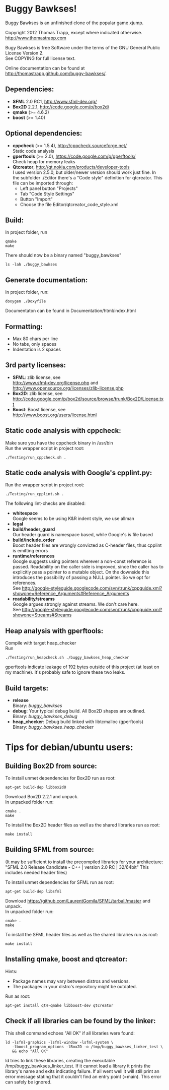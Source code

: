 Buggy Bawkses!
===============

Buggy Bawkses is an unfinished clone of the popular game xjump.

Copyright 2012 Thomas Trapp, except where indicated otherwise.
http://www.thomastrapp.com

Bugy Bawkses is free Software under the terms of the GNU General Public License
Version 2.  
See COPYING for full license text.

Online documentation can be found at http://thomastrapp.github.com/buggy-bawkses/.

Dependencies:
--------------
  - **SFML** 2.0 RC1, http://www.sfml-dev.org/
  - **Box2D** 2.2.1, http://code.google.com/p/box2d/
  - **qmake** (>= 4.6.2)
  - **boost** (>= 1.40)


Optional dependencies:
-----------------------
  - **cppcheck** (>= 1.5.4), http://cppcheck.sourceforge.net/  
    Static code analysis
  - **gperftools** (>= 2.0), https://code.google.com/p/gperftools/  
    Check heap for memory leaks
  - **Qtcreator**, http://qt.nokia.com/products/developer-tools  
    I used version 2.5.0, but older/newer version should work just fine.
    In the subfolder ./Editor there's a "Code style" definition for qtcreator.
    This file can be imported through:
      - Left panel button "Projects"
      - Tab "Code Style Settings"
      - Button "Import"
      - Choose the file Editor/qtcreator_code_style.xml


Build:
-------
In project folder, run  

    qmake
    make

There should now be a binary named "buggy_bawkses"  

    ls -lah ./buggy_bawkses


Generate documentation:
------------------------
In project folder, run:  

    doxygen ./Doxyfile

Documentaton can be found in Documentation/html/index.html


Formatting:
------------
  - Max 80 chars per line
  - No tabs, only spaces
  - Indentation is 2 spaces

3rd party licenses:
--------------------
  - **SFML**: zlib license, see  
    http://www.sfml-dev.org/license.php and  
    http://www.opensource.org/licenses/zlib-license.php  
  - **Box2D**: zlib license, see  
    http://code.google.com/p/box2d/source/browse/trunk/Box2D/License.txt  
  - **Boost**: Boost license, see  
    http://www.boost.org/users/license.html  

Static code analysis with cppcheck:
------------------------------------
Make sure you have the cppcheck binary in /usr/bin  
Run the wrapper script in project root:  

    ./Testing/run_cppcheck.sh .

Static code analysis with Google's cpplint.py:
-----------------------------------------------
Run the wrapper script in project root:  

    ./Testing/run_cpplint.sh .

The following lint-checks are disabled:
 - **whitespace**  
     Google seems to be using K&R indent style, we use allman
 - **legal**  
 - **build/header_guard**  
     Our header guard is namespace based, while Google's is file based
 - **build/include_order**  
     Boost header files are wrongly convicted as C-header files, thus 
     cpplint is emitting errors
 - **runtime/references**  
     Google suggests using pointers wherever a non-const reference is 
     passed. Readability on the caller side is improved, since the caller
     has to explicitly pass a pointer to a mutable object. On the downside
     this introduces the possibility of passing a NULL pointer. So we opt
     for references.  
     See http://google-styleguide.googlecode.com/svn/trunk/cppguide.xml?showone=Reference_Arguments#Reference_Arguments
 - **readability/streams**  
     Google argues strongly against streams. We don't care here.  
     See http://google-styleguide.googlecode.com/svn/trunk/cppguide.xml?showone=Streams#Streams


Heap analysis with gperftools:
-------------------------------
Compile with target heap_checker  
Run  

    ./Testing/run_heapcheck.sh ./buggy_bawkses_heap_checker

gperftools indicate leakage of 192 bytes outside of this project (at least
on my machine). It's probably safe to ignore these two leaks.

Build targets:
---------------
  - **release**  
    Binary: *buggy_bawkses*
  - **debug**: Your typical debug build. All Box2D shapes are outlined.  
    Binary: *buggy_bawkses_debug*
  - **heap_checker**: Debug build linked with libtcmalloc (gperftools)  
    Binary: *buggy_bawkses_heap_checker*


Tips for debian/ubuntu users:
==============================

Building Box2D from source:
----------------------------
To install unmet dependencies for Box2D run as root:  

    apt-get build-dep libbox2d0

Download Box2D 2.2.1 and unpack.  
In unpacked folder run:  

    cmake .  
    make

To install the Box2D header files as well as the shared libraries run as root:  

    make install


Building SFML from source:
---------------------------
  (It may be sufficient to install the precompiled libraries for your 
   architecture:  
   "SFML 2.0 Release Candidate - C++ | version 2.0 RC | 32/64bit"
   This includes needed header files)
  
To install unmet dependencies for SFML run as root:  

    apt-get build-dep libsfml

Download https://github.com/LaurentGomila/SFML/tarball/master and unpack.  
In unpacked folder run:  

    cmake .  
    make  

To install the SFML header files as well as the shared libraries run as root:  

    make install

  
Installing qmake, boost and qtcreator:
---------------------------------------
Hints: 
 - Package names may vary between distros and versions.
 - The packages in your distro's repository might be outdated.  

Run as root:  

    apt-get install qt4-qmake libboost-dev qtcreator


Check if all libraries can be found by the linker:
---------------------------------------------------
This shell command echoes "All OK" if all libraries were found:  

    ld -lsfml-graphics -lsfml-window -lsfml-system \  
       -lboost_program_options -lBox2D -o /tmp/buggy_bawkses_linker_test \  
       && echo "All OK"

ld tries to link these libraries, creating the executable 
/tmp/buggy_bawkses_linker_test. If it cannot load a library it prints
the library's name and exits indicating failure. If all went well it 
will still print an error message stating that it couldn't find an entry
point (=main). This error can safely be ignored. 

